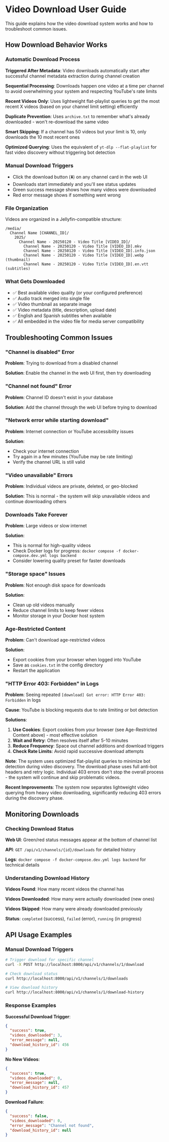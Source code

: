 # Video Download User Guide

This guide explains how the video download system works and how to troubleshoot common issues.

## How Download Behavior Works

### Automatic Download Process

**Triggered After Metadata**: Video downloads automatically start after successful channel metadata extraction during channel creation

**Sequential Processing**: Downloads happen one video at a time per channel to avoid overwhelming your system and respecting YouTube's rate limits

**Recent Videos Only**: Uses lightweight flat-playlist queries to get the most recent X videos (based on your channel limit setting) efficiently

**Duplicate Prevention**: Uses `archive.txt` to remember what's already downloaded - won't re-download the same video

**Smart Skipping**: If a channel has 50 videos but your limit is 10, only downloads the 10 most recent ones

**Optimized Querying**: Uses the equivalent of `yt-dlp --flat-playlist` for fast video discovery without triggering bot detection

### Manual Download Triggers

- Click the download button (⬇️) on any channel card in the web UI
- Downloads start immediately and you'll see status updates
- Green success message shows how many videos were downloaded
- Red error message shows if something went wrong

### File Organization

Videos are organized in a Jellyfin-compatible structure:

```
/media/
  Channel Name [CHANNEL_ID]/
    2025/
      Channel Name - 20250120 - Video Title [VIDEO_ID]/
        Channel Name - 20250120 - Video Title [VIDEO_ID].mkv
        Channel Name - 20250120 - Video Title [VIDEO_ID].info.json
        Channel Name - 20250120 - Video Title [VIDEO_ID].webp (thumbnail)
        Channel Name - 20250120 - Video Title [VIDEO_ID].en.vtt (subtitles)
```

### What Gets Downloaded

- ✅ Best available video quality (or your configured preference)
- ✅ Audio track merged into single file
- ✅ Video thumbnail as separate image
- ✅ Video metadata (title, description, upload date)
- ✅ English and Spanish subtitles when available
- ✅ All embedded in the video file for media server compatibility

## Troubleshooting Common Issues

### "Channel is disabled" Error

**Problem**: Trying to download from a disabled channel

**Solution**: Enable the channel in the web UI first, then try downloading

### "Channel not found" Error

**Problem**: Channel ID doesn't exist in your database

**Solution**: Add the channel through the web UI before trying to download

### "Network error while starting download"

**Problem**: Internet connection or YouTube accessibility issues

**Solution**: 
- Check your internet connection
- Try again in a few minutes (YouTube may be rate limiting)
- Verify the channel URL is still valid

### "Video unavailable" Errors

**Problem**: Individual videos are private, deleted, or geo-blocked

**Solution**: This is normal - the system will skip unavailable videos and continue downloading others

### Downloads Take Forever

**Problem**: Large videos or slow internet

**Solution**: 
- This is normal for high-quality videos
- Check Docker logs for progress: `docker compose -f docker-compose.dev.yml logs backend`
- Consider lowering quality preset for faster downloads

### "Storage space" Issues

**Problem**: Not enough disk space for downloads

**Solution**:
- Clean up old videos manually
- Reduce channel limits to keep fewer videos
- Monitor storage in your Docker host system

### Age-Restricted Content

**Problem**: Can't download age-restricted videos

**Solution**: 
- Export cookies from your browser when logged into YouTube
- Save as `cookies.txt` in the config directory
- Restart the application

### "HTTP Error 403: Forbidden" in Logs

**Problem**: Seeing repeated `[download] Got error: HTTP Error 403: Forbidden` in logs

**Cause**: YouTube is blocking requests due to rate limiting or bot detection

**Solutions**:
1. **Use Cookies**: Export cookies from your browser (see Age-Restricted Content above) - most effective solution
2. **Wait and Retry**: Often resolves itself after 5-10 minutes
3. **Reduce Frequency**: Space out channel additions and download triggers
4. **Check Rate Limits**: Avoid rapid successive download attempts

**Note**: The system uses optimized flat-playlist queries to minimize bot detection during video discovery. The download phase uses full anti-bot headers and retry logic. Individual 403 errors don't stop the overall process - the system will continue and skip problematic videos.

**Recent Improvements**: The system now separates lightweight video querying from heavy video downloading, significantly reducing 403 errors during the discovery phase.

## Monitoring Downloads

### Checking Download Status

**Web UI**: Green/red status messages appear at the bottom of channel list

**API**: `GET /api/v1/channels/{id}/downloads` for detailed history

**Logs**: `docker compose -f docker-compose.dev.yml logs backend` for technical details

### Understanding Download History

**Videos Found**: How many recent videos the channel has

**Videos Downloaded**: How many were actually downloaded (new ones)

**Videos Skipped**: How many were already downloaded previously

**Status**: `completed` (success), `failed` (error), `running` (in progress)

## API Usage Examples

### Manual Download Triggers

```bash
# Trigger download for specific channel
curl -X POST http://localhost:8000/api/v1/channels/1/download

# Check download status  
curl http://localhost:8000/api/v1/channels/1/downloads

# View download history
curl http://localhost:8000/api/v1/channels/1/download-history
```

### Response Examples

**Successful Download Trigger**:
```json
{
  "success": true,
  "videos_downloaded": 3,
  "error_message": null,
  "download_history_id": 456
}
```

**No New Videos**:
```json
{
  "success": true,
  "videos_downloaded": 0,
  "error_message": null,
  "download_history_id": 457
}
```

**Download Failure**:
```json
{
  "success": false,
  "videos_downloaded": 0,
  "error_message": "Channel not found",
  "download_history_id": null
}
```